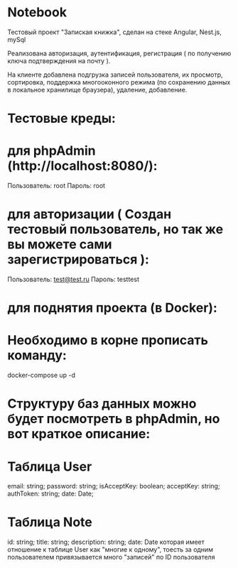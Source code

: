# Notebook

Тестовый проект "Запиская книжка", сделан на стеке Angular, Nest.js, mySql

Реализована авторизация, аутентификация, регистрация ( по получению ключа подтверждения на почту ).

На клиенте добавлена подгрузка записей пользователя, их просмотр, сортировка, поддержка многооконного режима (по сохранению данных в локальное хранилище браузера), удаление, добавление.

# Тестовые креды:

# для phpAdmin (http://localhost:8080/):

Пользователь: root
Пароль: root

# для авторизации ( Создан тестовый пользователь, но так же вы можете сами зарегистрироваться ):

Пользователь: test@test.ru
Пароль: testtest

# для поднятия проекта (в Docker):

# Необходимо в корне прописать команду:

docker-compose up -d

# Структуру баз данных можно будет посмотреть в phpAdmin, но вот краткое описание:

# Таблица User

email: string;
password: string;
isAcceptKey: boolean;
acceptKey: string;
authToken: string;
date: Date;

# Таблица Note

id: string;
title: string;
description: string;
date: Date
которая имеет отношение к таблице User как "многие к одному", тоесть за одним пользователем привязывается много "записей" по ID пользователя
